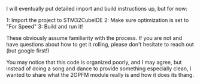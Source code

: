 I will eventually put detailed import and build instructions up, but for now: 

1: Import the project to STM32CubeIDE
2: Make sure optimization is set to "For Speed" 
3: Build and run it! 

These obviously assume familiarity with the process. 
If you are not and have questions about how to get it rolling, please don't hesitate to reach out (but google first!) 

You may notice that this code is organized poorly, and I may agree, but instead of doing a song and dance to provide
something especially clean, I wanted to share what the 2OPFM module really is and how it does its thang. 

